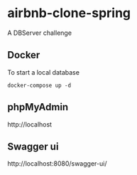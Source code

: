 # airbnb-clone-spring

A DBServer challenge

## Docker

To start a local database
```
docker-compose up -d
```

## phpMyAdmin

http://localhost



## Swagger ui

http://localhost:8080/swagger-ui/
